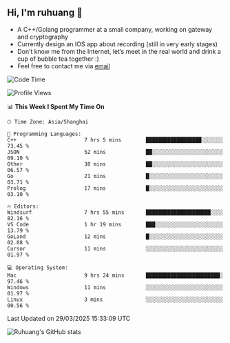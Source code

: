 ## Hi, I'm ruhuang 👋

- A C++/Golang programmer at a small company, working on gateway and cryptography
- Currently design an IOS app about recording (still in very early stages)
- Don’t know me from the Internet, let’s meet in the real world and drink a cup of bubble tea together :)
- Feel free to contact me via [email](mailto:ruhuang2001@gmail.com)
<!--START_SECTION:waka-->
![Code Time](http://img.shields.io/badge/Code%20Time-416%20hrs%207%20mins-blue)

![Profile Views](http://img.shields.io/badge/Profile%20Views-0-blue)

📊 **This Week I Spent My Time On** 

```text
🕑︎ Time Zone: Asia/Shanghai

💬 Programming Languages: 
C++                      7 hrs 5 mins        ██████████████████░░░░░░░   73.45 % 
JSON                     52 mins             ██░░░░░░░░░░░░░░░░░░░░░░░   09.10 % 
Other                    38 mins             ██░░░░░░░░░░░░░░░░░░░░░░░   06.57 % 
Go                       21 mins             █░░░░░░░░░░░░░░░░░░░░░░░░   03.71 % 
Prolog                   17 mins             █░░░░░░░░░░░░░░░░░░░░░░░░   03.10 % 

🔥 Editors: 
Windsurf                 7 hrs 55 mins       █████████████████████░░░░   82.16 % 
VS Code                  1 hr 19 mins        ███░░░░░░░░░░░░░░░░░░░░░░   13.79 % 
GoLand                   12 mins             █░░░░░░░░░░░░░░░░░░░░░░░░   02.08 % 
Cursor                   11 mins             ░░░░░░░░░░░░░░░░░░░░░░░░░   01.97 % 

💻 Operating System: 
Mac                      9 hrs 24 mins       ████████████████████████░   97.46 % 
Windows                  11 mins             ░░░░░░░░░░░░░░░░░░░░░░░░░   01.97 % 
Linux                    3 mins              ░░░░░░░░░░░░░░░░░░░░░░░░░   00.56 % 
```


 Last Updated on 29/03/2025 15:33:09 UTC
<!--END_SECTION:waka-->

![Ruhuang's GitHub stats](https://github-readme-stats.vercel.app/api?username=ruhuang2001&count_private=true&hide_title=true&show_icons=true&theme=vue)

